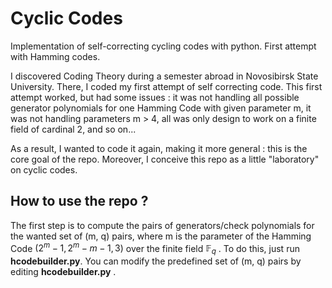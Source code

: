 # Cyclic Codes

Implementation of self-correcting cycling codes with python. First attempt with Hamming codes.

I discovered Coding Theory during a semester abroad in Novosibirsk State University. There, I coded my first attempt of self correcting code. This first attempt worked, but had some issues : it was not handling all possible generator polynomials for one Hamming Code with given parameter m, it was not handling parameters m > 4, all was only design to work on a finite field of cardinal 2, and so on...

As a result, I wanted to code it again, making it more general : this is the core goal of the repo.
Moreover, I conceive this repo as a little "laboratory" on cyclic codes.
## How to use the repo ?

The first step is to compute the pairs of generators/check polynomials for the wanted set of (m, q) pairs, where m is the parameter of the Hamming Code $(2^m-1,2^m-m-1,3)$ over the finite field $\mathbb{F}_q$ .
To do this, just run **hcodebuilder.py**. You can modify the predefined set of (m, q) pairs by editing **hcodebuilder.py** .
